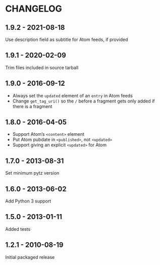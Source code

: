 CHANGELOG
=========

1.9.2 - 2021-08-18
------------------

Use description field as subtitle for Atom feeds, if provided

1.9.1 - 2020-02-09
------------------

Trim files included in source tarball

1.9.0 - 2016-09-12
------------------

* Always set the `updated` element of an `entry` in Atom feeds
* Change `get_tag_uri()` so the `/` before a fragment gets only added if there is a fragment

1.8.0 - 2016-04-05
------------------

* Support Atom’s `<content>` element
* Put Atom pubdate in `<published>`, not `<updated>`
* Support giving an explicit `<updated>` for Atom

1.7.0 - 2013-08-31
------------------

Set minimum pytz version

1.6.0 - 2013-06-02
------------------

Add Python 3 support

1.5.0 - 2013-01-11
------------------

Added tests

1.2.1 - 2010-08-19
------------------

Initial packaged release
